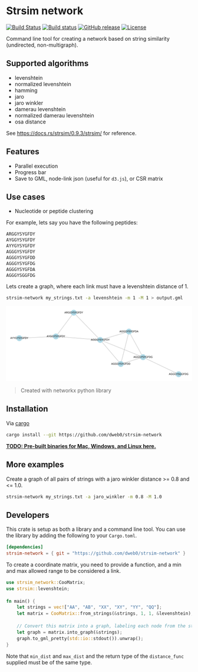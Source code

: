 # Strsim network

[![Build Status](https://travis-ci.org/dweb0/strsim-network.svg?branch=master)](https://travis-ci.org/dweb0/strsim-network)
[![Build status](https://ci.appveyor.com/api/projects/status/c0yglngi1lgc2sox?svg=true)](https://ci.appveyor.com/project/dweb0/strsim-network)
[![GitHub release](https://img.shields.io/github/release/dweb0/strsim-network)](https://github.com/dweb0/strsim-network/releases)
[![License](https://img.shields.io/badge/License-MIT/Apache--2.0-blue.svg)](https://github.com/dweb0/strsim-network/blob/master/LICENSE-APACHE)

Command line tool for creating a network based on string similarity (undirected, non-multigraph).

## Supported algorithms

- levenshtein
- normalized levenshtein
- hamming
- jaro
- jaro winkler
- damerau levenshtein
- normalized damerau levenshtein
- osa distance

See https://docs.rs/strsim/0.9.3/strsim/ for reference.

## Features

- Parallel execution
- Progress bar
- Save to GML, node-link json (useful for `d3.js`), or CSR matrix

## Use cases

- Nucleotide or peptide clustering

For example, lets say you have the following peptides:

``` 
ARGGYSYGFDY
AYGGYSYGFDY
AYYGYSYGFDY
AGGGYSYGFDY
AGGGYSYGFDD
AGGGYSYGFDG
AGGGYSYGFDA
AGGGYSGGFDG
```

Lets create a graph, where each link must have a levenshtein distance of 1.

```bash
strsim-network my_strings.txt -a levenshtein -m 1 -M 1 > output.gml
```

![Example](docs/example.svg)

> Created with networkx python library

## Installation

Via [cargo](https://www.rust-lang.org/tools/install)

```bash
cargo install --git https://github.com/dweb0/strsim-network
```

**[TODO: Pre-built binaries for Mac, Windows, and Linux here.](https://github.com/dweb0/strsim-network/releases)**

## More examples

Create a graph of all pairs of strings with a jaro winkler distance >= 0.8 and <= 1.0.

```bash
strsim-network my_strings.txt -a jaro_winkler -m 0.8 -M 1.0
```

## Developers

This crate is setup as both a library and a command line tool. You can use the library
by adding the following to your `Cargo.toml`.

```toml
[dependencies]
strsim-network = { git = "https://github.com/dweb0/strsim-network" }
```

To create a coordinate matrix, you need to provide a function, and a min
and max allowed range to be considered a link.

```rust
use strsim_network::CooMatrix;
use strsim::levenshtein;

fn main() {
    let strings = vec!["AA", "AB", "XX", "XY", "YY", "QQ"];
    let matrix = CooMatrix::from_strings(&strings, 1, 1, &levenshtein);
    
    // Convert this matrix into a graph, labeling each node from the strings
    let graph = matrix.into_graph(&strings);
    graph.to_gml_pretty(std::io::stdout()).unwrap();
}
```

Note that `min_dist` and `max_dist` and the return type of the `distance_func` supplied must be of the same type.
